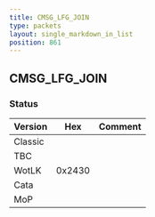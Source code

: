 ```yaml
---
title: CMSG_LFG_JOIN
type: packets
layout: single_markdown_in_list
position: 861
---
```


## CMSG_LFG_JOIN

### Status

Version    | Hex        | Comment
---------- | ---------- | ---------- 
Classic    |            |
TBC        |            |
WotLK      | 0x2430     |
Cata       |            |
MoP        |            |